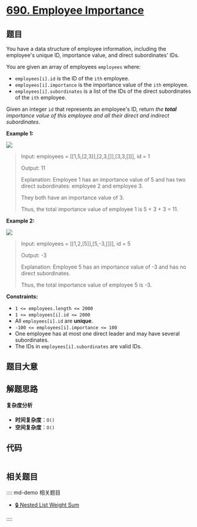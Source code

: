 # [690. Employee Importance](https://leetcode.com/problems/employee-importance/)

## 题目

You have a data structure of employee information, including the employee's
unique ID, importance value, and direct subordinates' IDs.

You are given an array of employees `employees` where:

- `employees[i].id` is the ID of the `ith` employee.
- `employees[i].importance` is the importance value of the `ith` employee.
- `employees[i].subordinates` is a list of the IDs of the direct subordinates of the `ith` employee.

Given an integer `id` that represents an employee's ID, return _the **total**
importance value of this employee and all their direct and indirect
subordinates_.

**Example 1:**

![](https://assets.leetcode.com/uploads/2021/05/31/emp1-tree.jpg)

> Input: employees = [[1,5,[2,3]],[2,3,[]],[3,3,[]]], id = 1
>
> Output: 11
>
> Explanation: Employee 1 has an importance value of 5 and has two direct subordinates: employee 2 and employee 3.
>
> They both have an importance value of 3.
>
> Thus, the total importance value of employee 1 is 5 + 3 + 3 = 11.

**Example 2:**

![](https://assets.leetcode.com/uploads/2021/05/31/emp2-tree.jpg)

> Input: employees = [[1,2,[5]],[5,-3,[]]], id = 5
>
> Output: -3
>
> Explanation: Employee 5 has an importance value of -3 and has no direct subordinates.
>
> Thus, the total importance value of employee 5 is -3.

**Constraints:**

- `1 <= employees.length <= 2000`
- `1 <= employees[i].id <= 2000`
- All `employees[i].id` are **unique**.
- `-100 <= employees[i].importance <= 100`
- One employee has at most one direct leader and may have several subordinates.
- The IDs in `employees[i].subordinates` are valid IDs.

## 题目大意

## 解题思路

#### 复杂度分析

- **时间复杂度**：`O()`
- **空间复杂度**：`O()`

## 代码

```javascript

```

## 相关题目

:::: md-demo 相关题目

- [🔒 Nested List Weight Sum](https://leetcode.com/problems/nested-list-weight-sum)

::::
